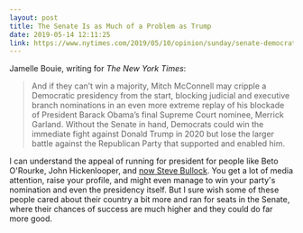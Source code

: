 ```yaml
---
layout: post
title: The Senate Is as Much of a Problem as Trump
date: 2019-05-14 12:11:25
link: https://www.nytimes.com/2019/05/10/opinion/sunday/senate-democrats-trump.html
---
```


Jamelle Bouie, writing for *The New York Times*:

> And if they can’t win a majority, Mitch McConnell may cripple a Democratic presidency from the start, blocking judicial and executive branch nominations in an even more extreme replay of his blockade of President Barack Obama’s final Supreme Court nominee, Merrick Garland. Without the Senate in hand, Democrats could win the immediate fight against Donald Trump in 2020 but lose the larger battle against the Republican Party that supported and enabled him.

I can understand the appeal of running for president for people like Beto O'Rourke, John Hickenlooper, and [now Steve Bullock](https://www.nytimes.com/2019/05/14/us/politics/steve-bullock-2020.html). You get a lot of media attention, raise your profile, and might even manage to win your party's nomination and even the presidency itself. But I sure wish some of these people cared about their country a bit more and ran for seats in the Senate, where their chances of success are much higher and they could do far more good.